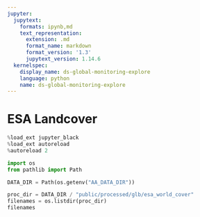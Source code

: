```yaml
---
jupyter:
  jupytext:
    formats: ipynb,md
    text_representation:
      extension: .md
      format_name: markdown
      format_version: '1.3'
      jupytext_version: 1.14.6
  kernelspec:
    display_name: ds-global-monitoring-explore
    language: python
    name: ds-global-monitoring-explore
---
```


# ESA Landcover

```python
%load_ext jupyter_black
%load_ext autoreload
%autoreload 2
```

```python
import os
from pathlib import Path
```

```python
DATA_DIR = Path(os.getenv("AA_DATA_DIR"))
```

```python
proc_dir = DATA_DIR / "public/processed/glb/esa_world_cover"
filenames = os.listdir(proc_dir)
filenames
```

```python

```
